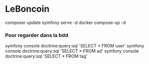# LeBoncoin

composer update
symfony serve -d
docker compose-up -d

### Pour regarder dans la bdd
symfony console doctrine:query:sql 'SELECT * FROM user'
symfony console doctrine:query:sql 'SELECT * FROM ad'
symfony console doctrine:query:sql 'SELECT * FROM tag'
